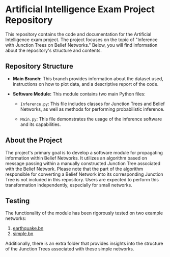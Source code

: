 # Artificial Intelligence Exam Project Repository

This repository contains the code and documentation for the Artificial Intelligence exam project. The project focuses on the topic of "Inference with Junction Trees on Belief Networks." Below, you will find information about the repository's structure and contents.

## Repository Structure

- **Main Branch:** This branch provides information about the dataset used, instructions on how to plot data, and a descriptive report of the code.

- **Software Module:** This module contains two main Python files:

    - `Inference.py`: This file includes classes for Junction Trees and Belief Networks, as well as methods for performing probabilistic inference.
    
    - `Main.py`: This file demonstrates the usage of the inference software and its capabilities.

## About the Project

The project's primary goal is to develop a software module for propagating information within Belief Networks. It utilizes an algorithm based on message passing within a manually constructed Junction Tree associated with the Belief Network. Please note that the part of the algorithm responsible for converting a Belief Network into its corresponding Junction Tree is not included in this repository. Users are expected to perform this transformation independently, especially for small networks.

## Testing

The functionality of the module has been rigorously tested on two example networks:

1. [earthquake.bn](https://github.com/ncullen93/pyBN/blob/master/data/earthquake.bn)
2. [simple.bn](https://github.com/ncullen93/pyBN/blob/master/data/simple.bn)

Additionally, there is an extra folder that provides insights into the structure of the Junction Trees associated with these simple networks.





